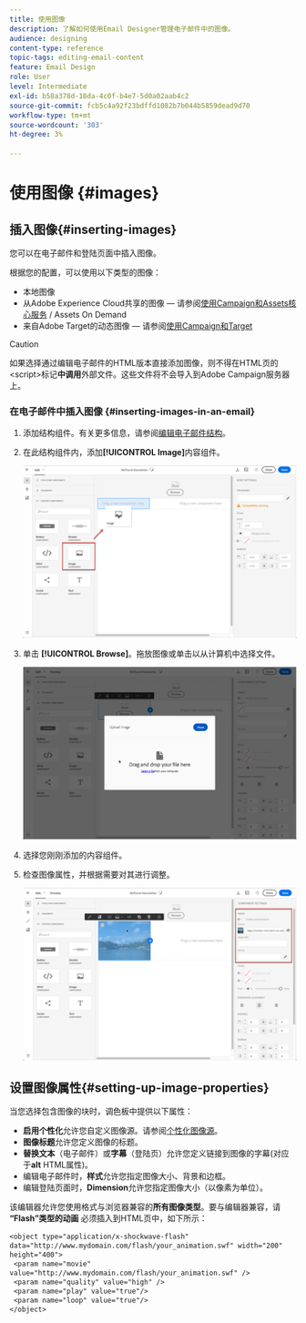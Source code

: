 ```yaml
---
title: 使用图像
description: 了解如何使用Email Designer管理电子邮件中的图像。
audience: designing
content-type: reference
topic-tags: editing-email-content
feature: Email Design
role: User
level: Intermediate
exl-id: b58a378d-18da-4c0f-b4e7-5d0a02aab4c2
source-git-commit: fcb5c4a92f23bdffd1082b7b044b5859dead9d70
workflow-type: tm+mt
source-wordcount: '303'
ht-degree: 3%

---
```


# 使用图像 {#images}

## 插入图像{#inserting-images}

您可以在电子邮件和登陆页面中插入图像。

根据您的配置，可以使用以下类型的图像：

* 本地图像
* 从Adobe Experience Cloud共享的图像 — 请参阅[使用Campaign和Assets核心服务](../../integrating/using/working-with-campaign-and-assets-core-service.md) / Assets On Demand
* 来自Adobe Target的动态图像 — 请参阅[使用Campaign和Target](../../integrating/using/about-campaign-target-integration.md)

>[!CAUTION]
>
>如果选择通过编辑电子邮件的HTML版本直接添加图像，则不得在HTML页的&lt;script>标记&#x200B;**中调用**&#x200B;外部文件。这些文件将不会导入到Adobe Campaign服务器上。

### 在电子邮件中插入图像 {#inserting-images-in-an-email}

1. 添加结构组件。有关更多信息，请参阅[编辑电子邮件结构](../../designing/using/designing-from-scratch.md#defining-the-email-structure)。
1. 在此结构组件内，添加&#x200B;**[!UICONTROL Image]**&#x200B;内容组件。

   ![](assets/des_insert_images_1.png)

1. 单击 **[!UICONTROL Browse]**。拖放图像或单击以从计算机中选择文件。

   ![](assets/des_insert_images_2.png)

1. 选择您刚刚添加的内容组件。
1. 检查图像属性，并根据需要对其进行调整。

   ![](assets/des_insert_images_3.png)

## 设置图像属性{#setting-up-image-properties}

当您选择包含图像的块时，调色板中提供以下属性：

* **启用个性化**&#x200B;允许您自定义图像源。请参阅[个性化图像源](../../designing/using/personalization.md#personalizing-an-image-source)。
* **图像标题**&#x200B;允许您定义图像的标题。
* **替换文本**（电子邮件）或&#x200B;**字幕**（登陆页）允许您定义链接到图像的字幕(对应于&#x200B;**alt** HTML属性)。
* 编辑电子邮件时，**样式**&#x200B;允许您指定图像大小、背景和边框。
* 编辑登陆页面时，**Dimension**&#x200B;允许您指定图像大小（以像素为单位）。

该编辑器允许您使用格式与浏览器兼容的&#x200B;**所有图像类型**。要与编辑器兼容，请 **“Flash”类型的动画** 必须插入到HTML页中，如下所示：

```
<object type="application/x-shockwave-flash" data="http://www.mydomain.com/flash/your_animation.swf" width="200" height="400">
 <param name="movie" value="http://www.mydomain.com/flash/your_animation.swf" />
 <param name="quality" value="high" />
 <param name="play" value="true"/>
 <param name="loop" value="true"/> 
</object>
```

<!--
## Modifying images with the Adobe Creative SDK{#modifying-images-with-the-adobe-creative-sdk}

You can edit images and use a complete set of features powered by the Adobe Creative SDK to enhance your images directly in the content editor when editing emails or landing pages.

The image editor offers a powerful, full-featured image editing UI component that allows you to edit images and apply effects and frames, original high-quality stickers, beautiful overlays, fun features like tilt shift and color splash, pro-level adjustments and more.

To modify an image with the Adobe Creative SDK:

1. Select the image.
1. In the toolbar, click the Creative Cloud icon.

   ![](assets/des_creative_sdk_icon.png)

1. Select the tool you want to use through the icons on the top of the window to modify the image.

   ![](assets/email_designer_ccsdktoolbar.png)

1. Click **[!UICONTROL Save]** when modifications are done. The updated image is saved on Adobe Campaign server and ready to be used.

>[!NOTE]
>
>Tools offered in the image editor cannot be customized.
-->
